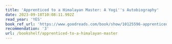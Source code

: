 ```yaml
---
title: 'Apprenticed to a Himalayan Master: A Yogi''s Autobiography'
date: 2023-09-18T10:08:11.992Z
read_year: 'YES'
book_ref_url: 'https://www.goodreads.com/book/show/10125596-apprenticed-to-a-himalayan-master'
recommendation: '3'
url: /bookshelf/apprenticed-to-a-himalayan-master
---
```


